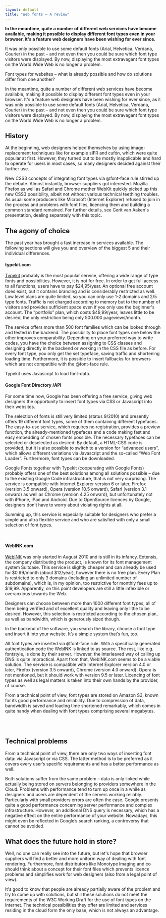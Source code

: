 ```yaml
---
layout: default
title: "Web fonts – A review"
---
```


**In the meantime, quite a number of different web services have become available, making it possible to display different font types even in your browser. It's a feature web designers have been wishing for ever since.**

<p>It was only possible to use some default fonts (Arial, Helvetica, Verdana, Courier) in the past – and not even then you could be sure which font type visitors were displayed. By now, displaying the most extravagant font types on the World Wide Web is no longer a problem.</p>
<p>Font types for websites – what is already possible and how do solutions differ from one another?</p>
<p>In the meantime, quite a number of different web services have become available, making it possible to display different font types even in your browser. It's a feature web designers have been wishing for ever since, as it was only possible to use some default fonts (Arial, Helvetica, Verdana, Courier) in the past – and not even then you could be sure which font type visitors were displayed. By now, displaying the most extravagant font types on the World Wide Web is no longer a problem.</p>
<h2>History</h2>
<p>At the beginning, web designers helped themselves by using image-replacement techniques like for example sIFR and cufón, which were quite popular at first. However, they turned out to be mostly inapplicable and hard to operate for users in most cases, so many designers decided against their further use.</p>
<p>New CSS3 concepts of integrating font types via @font-face rule stirred up the debate. Almost instantly, browser suppliers got interested. Mozilla Firefox as well as Safari and Chrome mother WebKit quickly picked up this new CSS3 possibility, albeit not without various technical teething troubles. As usual some producers like Microsoft (Internet Explorer) refused to join in the process and problems with font files, licencing them and building a common standard remained. For further details, see Gerit van Aaken's presentation, dealing separately with this topic.</p>
<h2>The agony of choice </h2>
<p>The past year has brought a fast increase in services available. The following sections will give you and overview of the biggest 5 and their individual differences.</p>
<h4>typekit.com</h4>
<p><a href="http://typekit.com/">Typekit</a> probably is the most popular service, offering a wide range of type fonts and possibilities. However, it is not for free. In order to get full access to all functions, users have to pay $24,95/year. An optional free account does exist, but it contains branding and is considerably restricted as well. Low level plans are quite limited, so you can only use 1-2 domains and 2/5 type fonts. Traffic is not charged according to memory but to the number of visitors and provides sufficient space even if you only use the beginner's account. The “portfolio” plan, which costs $49,99/year, leaves little to be desired, the only restriction being only 500.000 pageviews/month.</p>
<p>The service offers more than 500 font families which can be looked through and tested in the backend. The possibility to place font types one below the other improves comparability. Depending on your preferred way to write codes, you have the choice between assigning to CSS classes and designing directly in the backend or working in the CSS file as before. For every font type, you only get the set typeface, saving traffic and shortening loading time. Furthermore, it is possible to insert fallbacks for browsers which are not compatible with the @font-face rule.</p>
<p>Typekit uses Javascript to load font-data. </p>
<h4>Google Font Directory /API</h4>
<p>For some time now, Google has been offering a free service, giving web designers the opportunity to insert font types via CSS or Javascript into their websites.</p>
<p>The selection of fonts is still very limited (status 9/2010) and presently offers 19 different font types, some of them containing different typefaces. The easy-to-use service, which requires no registration, provides a preview function, the already-mentioned typefaces and a code making fast and easy embedding of chosen fonts possible. The necessary typefaces can be selected or deselected as desired. By default, a HTML-CSS code is provided, but it is also possible to switch to a version for “advanced users”, which allows different variations via Javascript and the so-called “Web Font Loader”. Furthermore, font types can be downloaded.</p>
<p>Google Fonts together with Typekit (cooperating with Google Fonts) probably offers one of the best solutions among all solutions possible – due to the existing Google Code infrastructure, that is not very surprising. The service is compatible with Internet Explorer version 6 or later, Firefox (version 3.5 onward), Opera (version 10.5 onward), Safari (version 3.1 onward) as well as Chrome (version 4.25 onward), but unfortunately not with iPhone, iPad and Android. Due to OpenSource licences by Google, designers don’t have to worry about violating rights at all.</p>
<p>Summing up, this service is especially suitable for designers who prefer a simple and ultra flexible service and who are satisfied with only a small selection of font types.</p>
<p> </p>
<h4>WebINK.com</h4>
<p><a href="http://www.extensis.com/en/WebINK/pricing/index.jsp">WebINK</a> was only started in August 2010 and is still in its infancy. Extensis, the company distributing the product, is known for its font management system Suitcase. This service is slightly cheaper and can already be used for $0.99/month (about $12/year), however there is no free plan. Every Plan is restricted to only 3 domains (including an unlimited number of subdomains), which is, in my opinion, too restrictive for monthly fees up to $19,99. Apparently, on this point developers are still a little inflexible or overanxious towards the Web.</p>
<p>Designers can choose between more than 1000 different font types, all of them being verified and of excellent quality and leaving only little to be desired. However, this selection is restricted according to the chosen plan, as well as bandwidth, which is generously sized though.</p>
<p>In the backend of the software, you search the library, choose a font type and insert it into your website. It’s a simple system that’s fun, too.</p>
<p>All font types are inserted via @font-face rule. With a specifically generated authentication code the WebINK is linked to as source. The rest, like e.g. fontstyle, is done by their server. However, the interleaved way of calling up DNS is quite impractical. Apart from that, WebINK.com seems to be a viable solution. The service is compatible with Internet Explorer version 4.0 or later, Firefox (version 3.5 onward), Chrome (version 4.0 onward). Opera is not mentioned, but it should work with version 9.5 or later. Licencing of font types as well as legal matters is taken into their own hands by the provider, of course.</p>
<p>From a technical point of view, font types are stored on Amazon S3, known for its good performance and reliability. Due to compression of data, bandwidth is saved and loading time shortened remarkably, which comes in quite handy when dealing with font types comprising several megabytes.<br /><br /></p>
<p> </p>
<h2>Technical problems</h2>
<p>From a technical point of view, there are only two ways of inserting font data: via Javascript or via CSS. The latter method is to be preferred as it covers every user’s specific requirements and has a better performance as well.</p>
<p>Both solutions suffer from the same problem – data is only linked while actually being stored on servers belonging to providers somewhere in the Cloud. Problems with performance tend to turn up once in a while as designers and users are dependent of the servers working reliably. Particularly with small providers errors are often the case. Google presents quite a good performance concerning server performance and complex infrastructure. However, an additional DNS query is necessary, which has a negative effect on the entire performance of your website. Nowadays, this might even be reflected in Google’s search ranking, a controversy that cannot be avoided.</p>

<h2>What does the future hold in store?</h2>
<p>Well, no one can really see into the future, but let's hope that browser suppliers will find a better and more uniform way of dealing with font rendering. Furthermore, font distributors like Monotype Imaging and co should think about a concept for their font files which prevents licence problems and simplifies work for web designers (also from a legal point of view).</p>
<p>It's good to know that people are already partially aware of the problem and try to come up with solutions, but still these solutions do not meet the requirements of the W3C Working Draft for the use of font types on the Internet. The technical possibilities they offer are limited and services residing in the cloud form the only base, which is not always an advantage.</p>